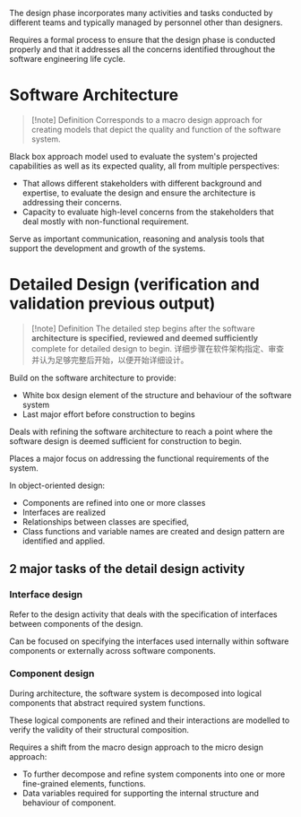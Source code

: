 
The design phase incorporates many activities and tasks conducted by different teams and typically managed by personnel other than designers.

Requires a formal process to ensure that the design phase is conducted properly and that it addresses all the concerns identified throughout the software engineering life cycle.
# Software Architecture
>[!note] Definition
>Corresponds to a macro design approach for creating models that depict the quality and function of the software system.

Black box approach model used to evaluate the system's projected capabilities as well as its expected quality, all from multiple perspectives:
- That allows different stakeholders with different background and expertise, to evaluate the design and ensure the architecture is addressing their concerns.
- Capacity to evaluate high-level concerns from the stakeholders that deal mostly with non-functional requirement.

Serve as important communication, reasoning and analysis tools that support the development and growth of the systems.
# Detailed Design (verification and validation previous output)
>[!note] Definition
>The detailed step begins after the software **architecture is specified, reviewed and deemed sufficiently** complete for detailed design to begin.
>详细步骤在软件架构指定、审查并认为足够完整后开始，以便开始详细设计。

Build on the software architecture to provide:
- White box design element of the structure and behaviour of the software system
- Last major effort before construction to begins

Deals with refining the software architecture to reach a point where the software design is deemed sufficient for construction to begin.

Places a major focus on addressing the functional requirements of the system.

In object-oriented design:
- Components are refined into one or more classes
- Interfaces are realized
- Relationships between classes are specified,
- Class functions and variable names are created and design pattern are identified and applied.

## 2 major tasks of the detail design activity
### Interface design
Refer to the design activity that deals with the specification of interfaces between components of the design.

Can be focused on specifying the interfaces used internally within software components or externally across software components.
### Component design
During architecture, the software system is decomposed into logical components that abstract required system functions.

These logical components are refined and their interactions are modelled to verify the validity of their structural composition.

Requires a shift from the macro design approach to the micro design approach:
- To further decompose and refine system components into one or more fine-grained elements, functions.
- Data variables required for supporting the internal structure and behaviour of component.

 